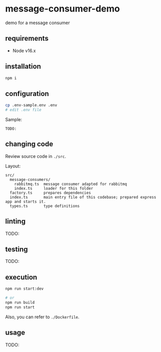 # message-consumer-demo

demo for a message consumer

## requirements

* Node v16.x

## installation

```sh
npm i
```

## configuration

```sh
cp .env-sample.env .env
# edit .env file
```

Sample:

```plain
TODO:
```

## changing code

Review source code in `./src`.

Layout:

```plain
src/
  message-consumers/
    rabbitmq.ts  message consumer adapted for rabbitmq
    index.ts     loader for this folder
  factory.ts     prepares dependencies
  index.ts       main entry file of this codebase; prepared express app and starts it.
  types.ts       type definitions
```

## linting

TODO:

## testing

TODO:

## execution

```sh
npm run start:dev

# or
npm run build
npm run start
```

Also, you can refer to `./Dockerfile`.

## usage

TODO:
